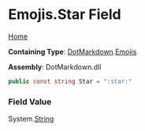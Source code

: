 # Emojis\.Star Field

[Home](../../../README.md)

**Containing Type**: [DotMarkdown](../../README.md)\.[Emojis](../README.md)

**Assembly**: DotMarkdown\.dll

```csharp
public const string Star = ":star:"
```

### Field Value

System\.[String](https://docs.microsoft.com/en-us/dotnet/api/system.string)